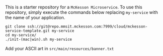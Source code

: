 This is a starter repository for a `McKesson Microservice`.  To use this
repository, simply execute the commands below replacing
`my-service` with the name of your application.


    git clone ssh://git@repo.mmsit.mckesson.com:7999/cloud/mckesson-service-template.git my-service
	cd my-service/
    ./init-(mac|win).sh my-service

Add your ASCII art in `src/main/resources/banner.txt`

